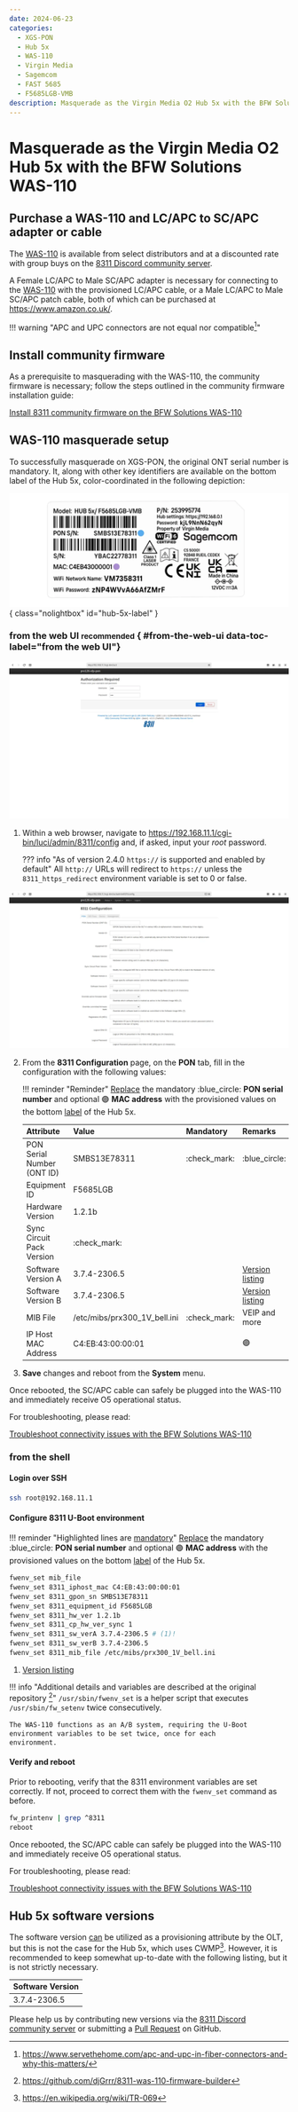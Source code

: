 ```yaml
---
date: 2024-06-23
categories:
  - XGS-PON
  - Hub 5x
  - WAS-110
  - Virgin Media
  - Sagemcom
  - FAST 5685
  - F5685LGB-VMB
description: Masquerade as the Virgin Media O2 Hub 5x with the BFW Solutions WAS-110
---
```


# Masquerade as the Virgin Media O2 Hub 5x with the BFW Solutions WAS-110

<!-- more -->
<!-- nocont -->

## Purchase a WAS-110 and LC/APC to SC/APC adapter or cable

The [WAS-110] is available from select distributors and at a discounted rate with group buys on the
[8311 Discord community server](https://discord.com/servers/8311-886329492438671420).

A Female LC/APC to Male SC/APC adapter is necessary for connecting to the [WAS-110] with the provisioned LC/APC
cable, or a Male LC/APC to Male SC/APC patch cable, both of which can be purchased at <https://www.amazon.co.uk/>.

!!! warning "APC and UPC connectors are not equal nor compatible[^1]"

## Install community firmware

As a prerequisite to masquerading with the WAS-110, the community firmware is necessary; follow the steps
outlined in the community firmware installation guide:

[Install 8311 community firmware on the BFW Solutions WAS-110](install-8311-community-firmware-on-the-bfw-solutions-was-110.md)

## WAS-110 masquerade setup

To successfully masquerade on XGS-PON, the original ONT serial number is mandatory. It, along with other key
identifiers are available on the bottom label of the Hub 5x, color-coordinated in the following depiction:

<div id="hub-5x-label"></div>

![Hub 5x label](masquerade-as-the-virgin-media-o2-hub-5x-with-the-bfw-solutions-was-110/hub_5x_label.webp){ class="nolightbox" id="hub-5x-label" }

### from the web UI <small>recommended</small> { #from-the-web-ui data-toc-label="from the web UI"}

![WAS-110 login](masquerade-as-the-virgin-media-o2-hub-5x-with-the-bfw-solutions-was-110/was_110_luci_login.webp)

1. Within a web browser, navigate to
   <https://192.168.11.1/cgi-bin/luci/admin/8311/config>
   and, if asked, input your <em>root</em> password.

    ??? info "As of version 2.4.0 `https://` is supported and enabled by default"
        All `http://` URLs will redirect to `https://` unless the `8311_https_redirect` environment variable is set to
        0 or false.

![WAS-110 8311 configuration](masquerade-as-the-virgin-media-o2-hub-5x-with-the-bfw-solutions-was-110/was_110_luci_config.webp)

2. From the __8311 Configuration__ page, on the __PON__ tab, fill in the configuration with the following values:

    !!! reminder "Reminder"
        <ins>Replace</ins> the mandatory :blue_circle: __PON serial number__ and optional :purple_circle:
        __MAC address__ with the provisioned values on the bottom [label] of the Hub 5x.

    | Attribute                  | Value                         | Mandatory    | Remarks                 |
    | -------------------------- | ----------------------------- | ------------ | ----------------------- |
    | PON Serial Number (ONT ID) | SMBS13E78311                  | :check_mark: | :blue_circle:           |
    | Equipment ID               | F5685LGB                      |              |                         |
    | Hardware Version           | 1.2.1b                        |              |                         |
    | Sync Circuit Pack Version  | :check_mark:                  |              |                         |
    | Software Version A         | 3.7.4-2306.5                  |              | [Version listing]       |
    | Software Version B         | 3.7.4-2306.5                  |              | [Version listing]       |
    | MIB File                   | /etc/mibs/prx300_1V_bell.ini  | :check_mark: | VEIP and more           |
    | IP Host MAC Address        | C4:EB:43:00:00:01             |              | :purple_circle:         |

3. __Save__ changes and reboot from the __System__ menu.

Once rebooted, the SC/APC cable can safely be plugged into the WAS-110 and immediately receive O5 operational status.

For troubleshooting, please read:

[Troubleshoot connectivity issues with the BFW Solutions WAS-110]

### from the shell

<h4>Login over SSH</h4>

```sh
ssh root@192.168.11.1
```

<h4>Configure 8311 U-Boot environment</h4>

!!! reminder "Highlighted lines are <ins>mandatory</ins>"
    <ins>Replace</ins> the mandatory :blue_circle: __PON serial number__ and optional :purple_circle: __MAC address__ with the 
    provisioned values on the bottom [label] of the Hub 5x.

``` sh hl_lines="1 3 9"
fwenv_set mib_file
fwenv_set 8311_iphost_mac C4:EB:43:00:00:01
fwenv_set 8311_gpon_sn SMBS13E78311
fwenv_set 8311_equipment_id F5685LGB
fwenv_set 8311_hw_ver 1.2.1b
fwenv_set 8311_cp_hw_ver_sync 1
fwenv_set 8311_sw_verA 3.7.4-2306.5 # (1)!
fwenv_set 8311_sw_verB 3.7.4-2306.5
fwenv_set 8311_mib_file /etc/mibs/prx300_1V_bell.ini
```

1. [Version listing]

!!! info "Additional details and variables are described at the original repository [^2]"
    `/usr/sbin/fwenv_set` is a helper script that executes `/usr/sbin/fw_setenv` twice consecutively.

    The WAS-110 functions as an A/B system, requiring the U-Boot environment variables to be set twice, once for each
    environment.

<h4>Verify and reboot</h4>

Prior to rebooting, verify that the 8311 environment variables are set correctly. If not, proceed to correct them with
the `fwenv_set` command as before.

```sh
fw_printenv | grep ^8311
reboot
```

Once rebooted, the SC/APC cable can safely be plugged into the WAS-110 and immediately receive O5 operational status.

For troubleshooting, please read:

[Troubleshoot connectivity issues with the BFW Solutions WAS-110]

## Hub 5x software versions

The software version <ins>can</ins> be utilized as a provisioning attribute by the OLT, but this is not the case for
the Hub 5x, which uses CWMP[^3]. However, it is recommended to keep somewhat up-to-date with the following listing, but
it is not strictly necessary.

| Software Version |
| ---------------- |
| 3.7.4-2306.5     |

Please help us by contributing new versions via the
[8311 Discord community server](https://discord.com/servers/8311-886329492438671420)
or submitting a
[Pull Request](https://github.com/up-n-atom/8311/pulls) on GitHub.

  [WAS-110]: ../xgs-pon/ont/bfw-solutions/was-110.md#value-added-resellers
  [label]: #hub-5x-label
  [Version listing]: #hub-5x-software-versions
  [Troubleshoot connectivity issues with the BFW Solutions WAS-110]: troubleshoot-connectivity-issues-with-the-bfw-solutions-was-110.md

[^1]: <https://www.servethehome.com/apc-and-upc-in-fiber-connectors-and-why-this-matters/>
[^2]: <https://github.com/djGrrr/8311-was-110-firmware-builder>
[^3]: <https://en.wikipedia.org/wiki/TR-069>
